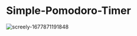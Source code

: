 # Simple-Pomodoro-Timer
![screely-1677871191848](https://user-images.githubusercontent.com/121637550/222808024-ce179ef1-db9c-4cc2-b46b-016cf8a76cf1.png)

